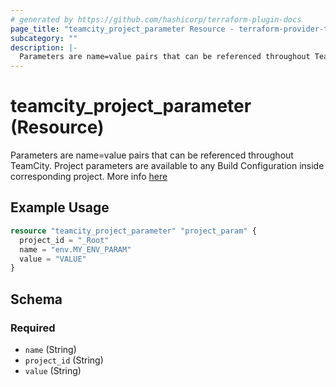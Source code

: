 ```yaml
---
# generated by https://github.com/hashicorp/terraform-plugin-docs
page_title: "teamcity_project_parameter Resource - terraform-provider-teamcity"
subcategory: ""
description: |-
  Parameters are name=value pairs that can be referenced throughout TeamCity. Project parameters are available to any Build Configuration inside corresponding project. More info here https://www.jetbrains.com/help/teamcity/configuring-build-parameters.html
---
```


# teamcity_project_parameter (Resource)

Parameters are name=value pairs that can be referenced throughout TeamCity. Project parameters are available to any Build Configuration inside corresponding project. More info [here](https://www.jetbrains.com/help/teamcity/configuring-build-parameters.html)

## Example Usage

```terraform
resource "teamcity_project_parameter" "project_param" {
  project_id = "_Root"
  name = "env.MY_ENV_PARAM"
  value = "VALUE"
}
```

<!-- schema generated by tfplugindocs -->
## Schema

### Required

- `name` (String)
- `project_id` (String)
- `value` (String)
